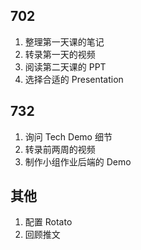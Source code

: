 ## 702
1. 整理第一天课的笔记
2. 转录第一天的视频
3. 阅读第二天课的 PPT
4. 选择合适的 Presentation

## 732
1. 询问 Tech Demo 细节
2. 转录前两周的视频
3. 制作小组作业后端的 Demo

## 其他
1. 配置 Rotato
2. 回顾推文